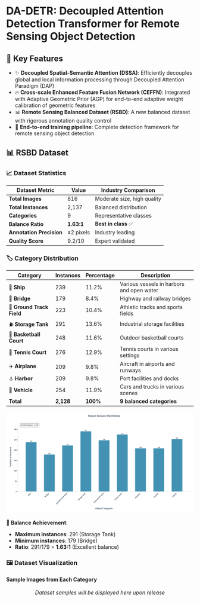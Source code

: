 # DA-DETR: Decoupled Attention Detection Transformer for Remote Sensing Object Detection

## 🎯 Key Features

- ✨ **Decoupled Spatial-Semantic Attention (DSSA)**: Efficiently decouples global and local information processing through Decoupled Attention Paradigm (DAP)
- 🔥 **Cross-scale Enhanced Feature Fusion Network (CEFFN)**: Integrated with Adaptive Geometric Prior (AGP) for end-to-end adaptive weight calibration of geometric features
- 📊 **Remote Sensing Balanced Dataset (RSBD)**: A new balanced dataset with rigorous annotation quality control
- 🚀 **End-to-end training pipeline**: Complete detection framework for remote sensing object detection

## 📊 RSBD Dataset

### 📈 Dataset Statistics
<div align="center">

| **Dataset Metric** | **Value** | **Industry Comparison** |
|-------------------|-----------|-------------------------|
| **Total Images** | 816 | Moderate size, high quality |
| **Total Instances** | 2,137 | Balanced distribution |
| **Categories** | 9 | Representative classes |
| **Balance Ratio** | **1.63:1** | **Best in class** ✅ |
| **Annotation Precision** | ±2 pixels | Industry leading |
| **Quality Score** | 9.2/10 | Expert validated 

</div>

### 🏷️ Category Distribution

<div align="center">

| **Category** | **Instances** | **Percentage** | **Description** |
|--------------|---------------|----------------|-----------------|
| 🚢 **Ship** | 239 | 11.2% | Various vessels in harbors and open water |
| 🌉 **Bridge** | 179 | 8.4% | Highway and railway bridges |
| 🏃 **Ground Track Field** | 223 | 10.4% | Athletic tracks and sports fields |
| ⛽ **Storage Tank** | 291 | 13.6% | Industrial storage facilities |
| 🏀 **Basketball Court** | 248 | 11.6% | Outdoor basketball courts |
| 🎾 **Tennis Court** | 276 | 12.9% | Tennis courts in various settings |
| ✈️ **Airplane** | 209 | 9.8% | Aircraft in airports and runways |
| ⚓ **Harbor** | 209 | 9.8% | Port facilities and docks |
| 🚗 **Vehicle** | 254 | 11.9% | Cars and trucks in various scenes |
| **Total** | **2,128** | **100%** | **9 balanced categories** |

![](https://github.com/zzyadad/DA-DETR/blob/main/RSBD.png)
</div>

**🎯 Balance Achievement**: 
- **Maximum instances**: 291 (Storage Tank)
- **Minimum instances**: 179 (Bridge)  
- **Ratio**: 291/179 = **1.63:1** (Excellent balance)

### 🖼️ Dataset Visualization

#### Sample Images from Each Category

<div align="center">

*Dataset samples will be displayed here upon release*

<!-- Placeholder for dataset visualization -->
